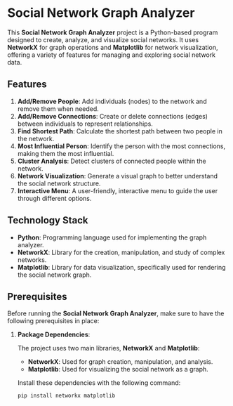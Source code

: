 # Social Network Graph Analyzer

This **Social Network Graph Analyzer** project is a Python-based program designed to create, analyze, and visualize social networks. It uses **NetworkX** for graph operations and **Matplotlib** for network visualization, offering a variety of features for managing and exploring social network data.

## Features

1. **Add/Remove People**: Add individuals (nodes) to the network and remove them when needed.
2. **Add/Remove Connections**: Create or delete connections (edges) between individuals to represent relationships.
3. **Find Shortest Path**: Calculate the shortest path between two people in the network.
4. **Most Influential Person**: Identify the person with the most connections, making them the most influential.
5. **Cluster Analysis**: Detect clusters of connected people within the network.
6. **Network Visualization**: Generate a visual graph to better understand the social network structure.
7. **Interactive Menu**: A user-friendly, interactive menu to guide the user through different options.

## Technology Stack

- **Python**: Programming language used for implementing the graph analyzer.
- **NetworkX**: Library for the creation, manipulation, and study of complex networks.
- **Matplotlib**: Library for data visualization, specifically used for rendering the social network graph.

## Prerequisites

Before running the **Social Network Graph Analyzer**, make sure to have the following prerequisites in place:

1. **Package Dependencies**:  

   The project uses two main libraries, **NetworkX** and **Matplotlib**:
   
   - **NetworkX**: Used for graph creation, manipulation, and analysis.
   - **Matplotlib**: Used for visualizing the social network as a graph.

   Install these dependencies with the following command:
   ```bash
   pip install networkx matplotlib
